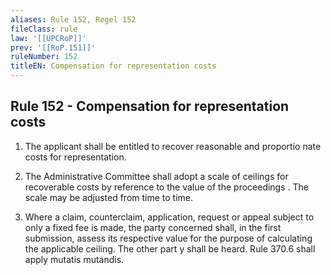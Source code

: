 ```yaml
---
aliases: Rule 152, Regel 152
fileClass: rule
law: '[[UPCRoP]]'
prev: '[[RoP.151]]'
ruleNumber: 152
titleEN: Compensation for representation costs
---
```


## Rule 152 - Compensation for representation costs

1. The applicant  shall be entitled to recover reasonable and proportio nate costs for representation.  

2. The Administrative Committee shall adopt a scale of ceilings for recoverable costs by reference to the value of the  proceedings . The scale may be adjusted from time to  time.  

3. Where a claim, counterclaim, application, request or appeal subject to only a fixed fee is made, the party concerned shall, in the first submission, assess its respective value for the purpose of calculating the applicable ceiling. The other part y shall be heard. Rule 370.6 shall apply mutatis mutandis.